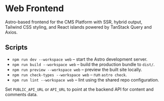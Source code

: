 # Web Frontend

Astro-based frontend for the CMS Platform with SSR, hybrid output, Tailwind CSS styling, and React islands powered by TanStack Query and Axios.

## Scripts

- `npm run dev --workspace web` – start the Astro development server.
- `npm run build --workspace web` – build the production bundle to `dist/`.
- `npm run preview --workspace web` – preview the built site locally.
- `npm run check-types --workspace web` – run `astro check`.
- `npm run lint --workspace web` – lint using the shared repo configuration.

Set `PUBLIC_API_URL` or `API_URL` to point at the backend API for content and comments data.
